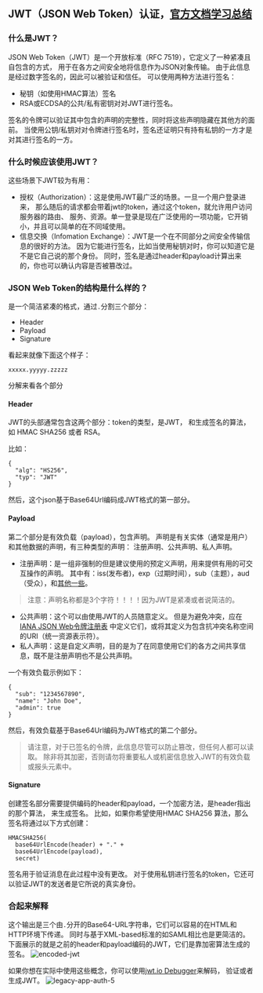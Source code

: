 ## JWT（JSON Web Token）认证，[官方文档学习总结](https://jwt.io/introduction/)

### 什么是JWT？

JSON Web Token（JWT）是一个开放标准（RFC 7519），它定义了一种紧凑且自包含的方式，
用于在各方之间安全地将信息作为JSON对象传输。
由于此信息是经过数字签名的，因此可以被验证和信任。
可以使用两种方法进行签名：
* 秘钥（如使用HMAC算法）签名
* RSA或ECDSA的公共/私有密钥对对JWT进行签名。

签名的令牌可以验证其中包含的声明的完整性，同时将这些声明隐藏在其他方的面前。
当使用公钥/私钥对对令牌进行签名时，签名还证明只有持有私钥的一方才是对其进行签名的一方。

### 什么时候应该使用JWT？
这些场景下JWT较为有用：
* 授权（Authorization）：这是使用JWT最广泛的场景。一旦一个用户登录进来，
那么随后的请求都会带着jwt的token，通过这个token，就允许用户访问服务器的路由、
服务、资源。单一登录是现在广泛使用的一项功能，它开销小，并且可以简单的在不同域使用。
* 信息交换（Infomation Exchange）：JWT是一个在不同部分之间安全传输信息的很好的方法。
因为它能进行签名，比如当使用秘钥对时，你可以知道它是不是它自己说的那个身份。
同时，签名是通过header和payload计算出来的，你也可以确认内容是否被篡改过。

### JSON Web Token的结构是什么样的？
是一个简洁紧凑的格式，通过`.`分割三个部分：
* Header
* Payload
* Signature

看起来就像下面这个样子：
```
xxxxx.yyyyy.zzzzz
```
分解来看各个部分
#### Header
JWT的头部通常包含这两个部分：token的类型，是JWT，
和生成签名的算法，如 HMAC SHA256 或者 RSA。

比如：
```
{
  "alg": "HS256",
  "typ": "JWT"
}
```
然后，这个json基于Base64Url编码成JWT格式的第一部分。

#### Payload
第二个部分是有效负载（payload），包含声明。
声明是有关实体（通常是用户）和其他数据的声明，有三种类型的声明：
注册声明、公共声明、私人声明。

* 注册声明：是一组非强制的但是建议使用的预定义声明，用来提供有用的可交互操作的声明。
其中有：iss(发布者)，exp（过期时间），sub（主题），aud（受众），和[其他一些](https://tools.ietf.org/html/rfc7519#section-4.1)。
> 注意：声明名称都是3个字符！！！！因为JWT是紧凑或者说简洁的。
* 公共声明：这个可以由使用JWT的人员随意定义。 但是为避免冲突，应在[IANA JSON Web令牌注册表](https://www.iana.org/assignments/jwt/jwt.xhtml)
中定义它们，或将其定义为包含抗冲突名称空间的URI（统一资源表示符）。
* 私人声明：这是自定义声明，目的是为了在同意使用它们的各方之间共享信息，既不是注册声明也不是公共声明。

一个有效负载示例如下：
```
{
  "sub": "1234567890",
  "name": "John Doe",
  "admin": true
}
```
然后，有效负载基于Base64Url编码为JWT格式的第二个部分。

>请注意，对于已签名的令牌，此信息尽管可以防止篡改，但任何人都可以读取。 
>除非将其加密，否则请勿将重要私人或机密信息放入JWT的有效负载或报头元素中。

#### Signature
创建签名部分需要提供编码的header和payload，一个加密方法，是header指出的那个算法，
来生成签名。
比如，如果你希望使用HMAC SHA256 算法，那么签名将通过以下方式创建：
```
HMACSHA256(
  base64UrlEncode(header) + "." +
  base64UrlEncode(payload),
  secret)
```
签名用于验证消息在此过程中没有更改。
对于使用私钥进行签名的token，它还可以验证JWT的发送者是它所说的真实身份。

### 合起来解释
这个输出是三个由`.`分开的Base64-URL字符串，它们可以容易的在HTML和HTTP环境下传递。
同时与基于XML-based标准的如SAML相比也是更简洁的。
下面展示的就是之前的header和payload编码的JWT，它们是靠加密算法生成的签名。
![encoded-jwt](./img/encoded-jwt3.png)

如果你想在实际中使用这些概念，你可以使用[jwt.io Debugger](https://jwt.io/)来解码，
验证或者生成JWT。
![legacy-app-auth-5](./img/legacy-app-auth-5.png)




